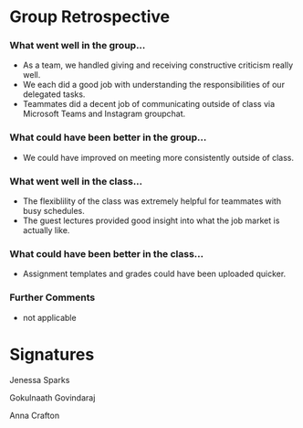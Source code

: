 # Group Retrospective

### What went well in the group...
* As a team, we handled giving and receiving constructive criticism really well.
* We each did a good job with understanding the responsibilities of our delegated tasks.
* Teammates did a decent job of communicating outside of class via Microsoft Teams and Instagram groupchat.

### What could have been better in the group...
* We could have improved on meeting more consistently outside of class.

### What went well in the class...
* The flexiblility of the class was extremely helpful for teammates with busy schedules.
* The guest lectures provided good insight into what the job market is actually like. 

### What could have been better in the class...
* Assignment templates and grades could have been uploaded quicker. 

### Further Comments
* not applicable 

# Signatures
Jenessa Sparks

Gokulnaath Govindaraj

Anna Crafton 
